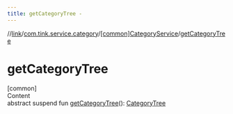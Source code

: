 ```yaml
---
title: getCategoryTree -
---
```

//[link](../../index.md)/[com.tink.service.category](../index.md)/[[common]CategoryService](index.md)/[getCategoryTree](get-category-tree.md)



# getCategoryTree  
[common]  
Content  
abstract suspend fun [getCategoryTree](get-category-tree.md)(): [CategoryTree](../../com.tink.model.category/[common]-category-tree/index.md)  



